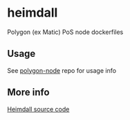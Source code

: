 # heimdall
Polygon (ex Matic) PoS node dockerfiles

## Usage
See [polygon-node](https://github.com/vlddm/polygon-node) repo for usage info

## More info
[Heimdall source code](https://github.com/maticnetwork/heimdall)
